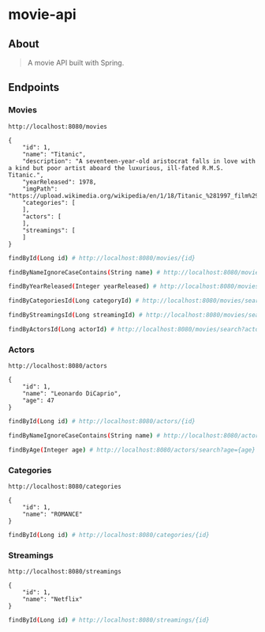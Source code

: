 # movie-api

## About
> A movie API built with Spring.

## Endpoints
### Movies
```
http://localhost:8080/movies
```
```
{
    "id": 1,
    "name": "Titanic",
    "description": "A seventeen-year-old aristocrat falls in love with a kind but poor artist aboard the luxurious, ill-fated R.M.S. Titanic.",
    "yearReleased": 1978,
    "imgPath": "https://upload.wikimedia.org/wikipedia/en/1/18/Titanic_%281997_film%29_poster.png",
    "categories": [
    ],
    "actors": [
    ],
    "streamings": [
    ]
}
```
```sh
findById(Long id) # http://localhost:8080/movies/{id}
```
```sh
findByNameIgnoreCaseContains(String name) # http://localhost:8080/movies/search?name={name}
```
```sh
findByYearReleased(Integer yearReleased) # http://localhost:8080/movies/search?year={yearReleased}
```
```sh
findByCategoriesId(Long categoryId) # http://localhost:8080/movies/search?category={categoryId}
```
```sh
findByStreamingsId(Long streamingId) # http://localhost:8080/movies/search?streaming={streamingId}
```
```sh
findByActorsId(Long actorId) # http://localhost:8080/movies/search?actor={actorId}
```
### Actors
```
http://localhost:8080/actors
```
```
{
    "id": 1,
    "name": "Leonardo DiCaprio",
    "age": 47
}
```
```sh
findById(Long id) # http://localhost:8080/actors/{id}
```
```sh
findByNameIgnoreCaseContains(String name) # http://localhost:8080/actors/search?name={name}
```
```sh
findByAge(Integer age) # http://localhost:8080/actors/search?age={age}
```
### Categories
```
http://localhost:8080/categories
```
```
{
    "id": 1,
    "name": "ROMANCE"
}
```
```sh
findById(Long id) # http://localhost:8080/categories/{id}
```
### Streamings
```
http://localhost:8080/streamings
```
```
{
    "id": 1,
    "name": "Netflix"
}
```
```sh
findById(Long id) # http://localhost:8080/streamings/{id}
```

